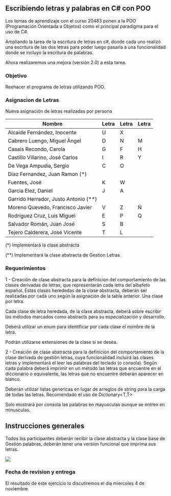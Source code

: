 ##  Escribiendo letras y palabras en C# con POO

Los temas de aprendizaje con el curso 20483 ponen a la POO (Programación Orientada a Objetos) como el principal paradigma para el uso de C#.

Ampliando la tarea de la escritura de letras en c#, donde cada uno realizó una escritura de las dos letras para poder luego pasarla a una funcionalidad donde se incluyo la escritura de palabras.

Ahora realizaremos una mejora (versión 2.0) a esta tarea.

### Objetivo

Reehacer el programa de letras utilizando POO.

### Asignacion de Letras

Nueva asignación de letras realizadas por persona

| Nombre                               | Letra | Letra | Letra |
| ------------------------------------ | ----- | ----- | ----- |
| Alcaide  Fernández, Inocente         | U     | X     |       |
| Cabrero Luengo, Miguel Ángel         | D     | N     | M     |
| Casais Recondo, Carola               | G     | F     | H     |
| Castillo Villarino, José Carlos      | I     | R     | Y     |
| De Vega Ampudia, Sergio              | C     | O     |       |
| Diaz Fernandez, Juan Ramon (*)       |       |       |       |
| Fuentes, José                        | K     | W     |       |
| Garcia Elez, Daniel                  | J     | A     |       |
| Garrido Herrador, Justo Antonio (**) |       |       |       |
| Moreno Quevedo, Francisco Javier     | V     | Z     | Ñ     |
| Rodríguez Cruz, Luis Miguel          | E     | P     | Q     |
| Salvador Román, Juan José            | S     | B     |       |
| Tejero Calderera, José Vicente       | T     | L     |       |

(*) Implementará la clase abstracta

(**) Implementará la clase abstracta de Gestion Letras 

### Requerimientos

1 - Creación de clase abstracta para la definicion del comportamiento de las clases derivadas de letras, que representarán cada letra del albafeto español. Estas clases herededas de la clase abstracta, deberán ser realizadas por cada uno según la asignación de la tabla anterior. Una clase por letra.

Cada clase de letra heredada, de la clase abstracta, deberá sobre escribir los métodos marcados como abstracts para su especialización y desarrollo.

Deberá utilizar un enum para identificar por cada clase el nombre de la letra.

Podrán utilizarse extensiones de la clase si se desea.

2 - Creación de clase abstracta para la definición del comportamiento de la clase derivada de gestión letras, cuya funcionalidad incluirá las clases letras y implementará el leer las palabras del teclado (o consola). Según cada palabra deberá imprimir en un método las letras que encuentre en el diccionario o equivalente, las letras que no encuentre deberán aparecer en blanco.

Deberán utilizar listas genericas en lugar de arreglos de string para la carga de todas las letras. Recomendado el uso de Dictionary<T,T>

Solo mostrará por consola las palabras en mayusculas aunque se entren en minusculas.

## Instrucciones generales

Todos los participantes deberán recibir la clase abstracta y la clase base de Gestión palabras, deberán tener una version funcional que imprima sus letras.



![](.\clases.png)

### Fecha de revision y entrega

El resultado de este ejercicio lo discutiremos el dia miercoles 4 de noviembre.



